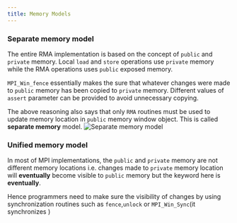 ```yaml
---
title: Memory Models
---
```

### Separate memory model
The entire RMA implementation is based on the concept of `public` and `private` memory.
Local `load` and `store` operations use `private` memory while the RMA operations uses `public` exposed memory.

`MPI_Win_fence` essentially makes the sure that whatever changes were made to `public` memory has been copied to `private` memory. Different values of `assert` parameter can be provided to avoid unnecessary copying.

The above reasoning also says that only `RMA` routines must be used to update memory location in `public` memory window object. This is called **separate memory** model.
![Separate memory model](Attachments/Separate_mem_model_.png)

### Unified memory model
In most of MPI implementations, the `public` and `private` memory are not different memory locations i.e. changes made to `private` memory location will **eventually** become visible to `public` memory but the keyword here is **eventually**.

Hence programmers need to make sure the visibility of changes by using synchronization routines such as `fence`,`unlock` or `MPI_Win_Sync`(it synchronizes )